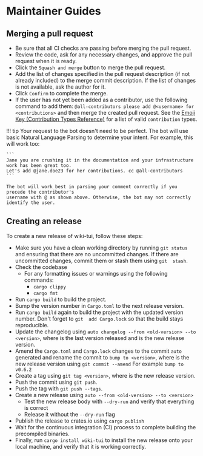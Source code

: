 # Maintainer Guides

## Merging a pull request

* Be sure that all CI checks are passing before merging the pull request.
* Review the code, ask for any necessary changes, and approve the pull request when it is ready.
* Click the `Squash and merge` button to merge the pull request.
* Add the list of changes specified in the pull request description (if not already included) to the 
  merge commit description. If the list of changes is not available, ask the author for it.
* Click `Confirm` to complete the merge.
* If the user has not yet been added as a contributor, use the following command to add them: 
  `@all-contributors please add @<username> for <contributions>` and then merge the created pull 
  request. See the [Emoji Key (Contribution Types Reference)](https://allcontributors.org/docs/en/emoji-key) 
  for a list of valid `contribution` types.

!!! tip
    Your request to the bot doesn't need to be perfect. The bot will use basic Natural Language 
    Parsing to determine your intent. For example, this will work too:

    ```
    Jane you are crushing it in the documentation and your infrastructure work has been great too. 
    Let's add @jane.doe23 for her contributions. cc @all-contributors
    ```

    The bot will work best in parsing your comment correctly if you precede the contributor's 
    username with @ as shown above. Otherwise, the bot may not correctly identify the user.

## Creating an release

To create a new release of wiki-tui, follow these steps:

* Make sure you have a clean working directory by running `git status` and ensuring that there are 
  no uncommitted changes. If there are uncommitted changes, commit them or stash them using `git 
  stash`.
* Check the codebase 
    * For any formatting issues or warnings using the following commands:
        * `cargo clippy`
        * `cargo fmt`
* Run `cargo build` to build the project. 
* Bump the version number in `Cargo.toml` to the next release version.
* Run `cargo build` again to build the project with the updated version number. Don't forget to `git 
  add Cargo.lock` so that the build stays reproducible.
* Update the changelog using `auto changelog --from <old-version> --to <version>`, where
  <old-version> is the last version released and <version> is the new release version.
* Amend the `Cargo.toml` and `Cargo.lock` changes to the commit `auto` generated and rename the
  commit to `bump to <version>`, where <version> is the new release version using `git commit
  --amend`
  For example `bump to v0.6.2`
* Create a tag using `git tag <version>`, where <version> is the new release version.
* Push the commit using `git push`.
* Push the tag with `git push --tags`.
* Create a new release using `auto --from <old-version> --to <version>`
    * Test the new release body with `--dry-run` and verify that everything is correct
    * Release it without the `--dry-run` flag
* Publish the release to crates.io using `cargo publish`
* Wait for the continuous integration (CI) process to complete building the precompiled binaries.
* Finally, run `cargo install wiki-tui` to install the new release onto your local machine, and 
  verify that it is working correctly.
